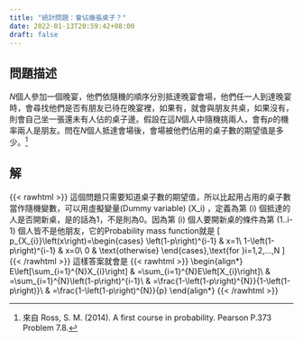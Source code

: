 ```yaml
---
title: "統計問題：會佔幾張桌子？"
date: 2022-01-13T20:59:42+08:00
draft: false
---
```

## 問題描述

*N*個人參加一個晚宴，他們依隨機的順序分別抵達晚宴會場，他們任一人到達晚宴時，會尋找他們是否有朋友已待在晚宴裡，如果有，就會與朋友共桌，如果沒有，則會自己坐一張還未有人佔的桌子邊。假設在這*N*個人中隨機挑兩人，會有*p*的機率兩人是朋友。問在*N*個人抵達會場後，會場被他們佔用的桌子數的期望值是多少。[^1]

## 解

{{< rawhtml >}}
這個問題只需要知道桌子數的期望值，所以比起用占用的桌子數當作隨機變數，可以用虛擬變量(Dummy variable) \(X_i\) ，定義為第 \(i\) 個抵達的人是否開新桌，是的話為1，不是則為0。因為第 \(i\) 個人要開新桌的條件為第 \(1..i-1\) 個人皆不是他朋友，它的Probability mass function就是
\[
p_{X_{i}}\left(x\right)=\begin{cases}
\left(1-p\right)^{i-1} & x=1\\
1-\left(1-p\right)^{i-1} & x=0\\
0 & \text{otherwise}
\end{cases},\text{for }i=1,2,...,N
\]
{{< /rawhtml >}}
這樣答案就會是
{{< rawhtml >}}
\begin{align*}
E\left[\sum_{i=1}^{N}X_{i}\right] & =\sum_{i=1}^{N}E\left[X_{i}\right]\\
 & =\sum_{i=1}^{N}\left(1-p\right)^{i-1}\\
 & =\frac{1-\left(1-p\right)^{N}}{1-\left(1-p\right)}\\
 & =\frac{1-\left(1-p\right)^{N}}{p}
\end{align*}
{{< /rawhtml >}}

[^1]: 來自 Ross, S. M. (2014). A first course in probability. Pearson P.373 Problem 7.8.